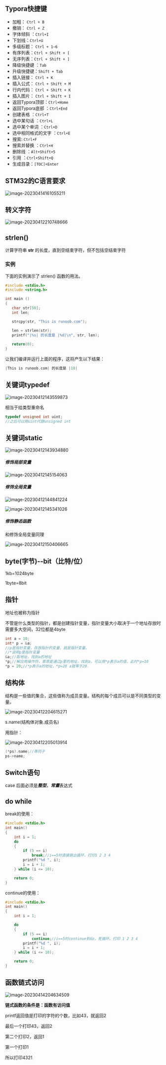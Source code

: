 ## Typora快捷键

- 加粗： `Ctrl + B`
- 撤销： `Ctrl + Z`
- 字体倾斜 ：`Ctrl+I`
- 下划线：`Ctrl+U`
- 多级标题： `Ctrl + 1~6`
- 有序列表：`Ctrl + Shift + [`
- 无序列表：`Ctrl + Shift + ]`
- 降级快捷键 ：`Tab`
- 升级快捷键：`Shift + Tab`
- 插入链接： `Ctrl + K`
- 插入公式： `Ctrl + Shift + M`
- 行内代码： `Ctrl + Shift + K`
- 插入图片： `Ctrl + Shift + I`
- 返回Typora顶部：`Ctrl+Home`
- 返回Typora底部 ：`Ctrl+End`
- 创建表格 ：`Ctrl+T`
- 选中某句话 ：`Ctrl+L`
- 选中某个单词 ：`Ctrl+D`
- 选中相同格式的文字 ：`Ctrl+E`
- 搜索: `Ctrl+F`
- 搜索并替换 ：`Ctrl+H`
- 删除线 ：`Alt+Shift+5`
- 引用 ：`Ctrl+Shift+Q`
- 生成目录：`[TOC]+Enter`

## STM32的C语言要求

![image-20230414161055211](assets/image-20230414161055211.png) 

## 转义字符

![image-20230412210748666](assets/image-20230412210748666.png)	

## strlen()

计算字符串 **str** 的长度，直到空结束字符，但不包括空结束字符

### 实例

下面的实例演示了 strlen() 函数的用法。

```c
#include <stdio.h>
#include <string.h>

int main ()
{
   char str[50];
   int len;

   strcpy(str, "This is runoob.com");

   len = strlen(str);
   printf("|%s| 的长度是 |%d|\n", str, len);
   
   return(0);
}
```

让我们编译并运行上面的程序，这将产生以下结果：

```c
|This is runoob.com| 的长度是 |18|
```

## 关键词typedef

![image-20230412143559873](assets/image-20230412143559873.png) 

相当于给类型重命名

```c
typedef unsigned int uint;
//之后可以用uint代替unsigned int
```

## 关键词static

![image-20230412143934880](assets/image-20230412143934880.png) 

##### 修饰局部变量

![image-20230412145154063](assets/image-20230412145154063.png) 

##### 修饰全局变量

![image-20230412144841224](assets/image-20230412144841224.png) 

![image-20230412145341026](assets/image-20230412145341026.png) 

##### 修饰静态函数

和修饰全局变量同理

![image-20230412150406665](assets/image-20230412150406665.png) 

## byte(字节)--bit（比特/位）

1kb=1024byte

1byte=8bit

## 指针

地址也被称为指针

不管是什么类型的指针，都是创建指针变量，指针变量大小取决于一个地址存放时需要多大空间，32位都是4byte

```c
int a = 10;
int* p = &a;
//p是指针变量，存放指针的变量，就是指针变量。
//*说明p是指针变量
&a;//取地址，找到a的地址
*p;//解应用操作符，意思是通过p里的地址，找到a，可以用*p表示a的值，此时*p=10
*p = 20;//*p表示a的地址，*p=20 a就等于20.
```

## 结构体

结构是一些值的集合，这些值称为成员变量。结构的每个成员可以是不同类型的变量。

![image-20230412204615271](assets/image-20230412204615271.png) 

s.name(结构体对象.成员名)



用指针：

![image-20230412205013914](assets/image-20230412205013914.png) 

```c
(*ps).name;//等同于
ps->name;
```

## Switch语句

case 后面必须是***整型***，***常量***表达式

## do while

break的使用：

```c
#include <stdio.h>
int main()
{
    int i = 1;
    do
    {
        if (5 == i)
            break;//i==5时直接跳出循环，打印1 2 3 4 
        printf("%d ", i);
        i = i + 1;
    } while (i <= 10);

    return 0;
}
```

continue的使用：

```c
#include <stdio.h>
int main()
{
    int i = 1;

    do
    {
        if (5 == i)
            continue;//i==5时continue到do，死循环。打印 1 2 3 4 
        printf("%d ", i);
        i = i + 1;
    } while (i <= 10);

    return 0;
}
```

## 函数链式访问

![image-20230414204634509](assets/image-20230414204634509.png)	

**链式函数的条件是：函数有访问值**

printf返回值是打印的字符的个数，比如43，就返回2

最后一个打印43，返回2

第二个打印2，返回1

第一个打印1

所以打印4321
